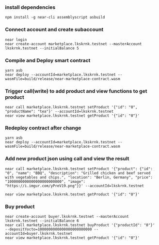 ### install dependencies

```
npm install -g near-cli assemblyscript asbuild
```

### Connect account and create subaccount

```
near login
near create-account marketplace.lkskrnk.testnet --masterAccount lkskrnk.testnet --initialBalance 5
```

### Compile and Deploy smart contract

```
yarn asb
near deploy --accountId=marketplace.lkskrnk.testnet --wasmFile=build/release/near-marketplace-contract.wasm
```

### Trigger call(write) to add product and view functions to get product

```
near call marketplace.lkskrnk.testnet setProduct '{"id": "0", "productName": "tea"}' --accountId=lkskrnk.testnet
near view marketplace.lkskrnk.testnet getProduct '{"id": "0"}'
```

### Redeploy contract after change

```
yarn asb
near deploy --accountId=marketplace.lkskrnk.testnet --wasmFile=build/release/near-marketplace-contract.wasm
```

### Add new product json using call and view the result

```
near call marketplace.lkskrnk.testnet setProduct '{"product": {"id": "0", "name": "BBQ", "description": "Grilled chicken and beef served with vegetables and chips.", "location": "Berlin, Germany", "price": "1000000000000000000000000", "image": "https://i.imgur.com/yPreV19.png"}}' --accountId=lkskrnk.testnet

near view marketplace.lkskrnk.testnet getProduct '{"id": "0"}'
```

### Buy product

```
near create-account buyer.lkskrnk.testnet --masterAccount lkskrnk.testnet --initialBalance 6
near call marketplace.lkskrnk.testnet buyProduct '{"productId": "0"}' --depositYocto=1000000000000000000000000 --accountId=buyer.lkskrnk.testnet
near view marketplace.lkskrnk.testnet getProduct '{"id": "0"}'
```
